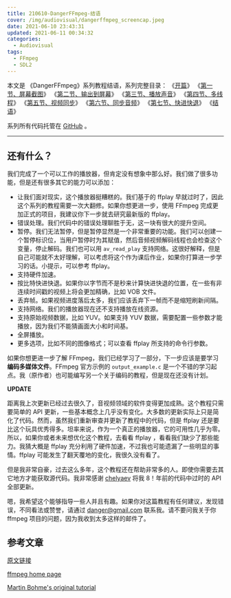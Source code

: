 ```yaml
---
title: 210610-DangerFFmpeg-结语
cover: /img/audiovisual/dangerffmpeg_screencap.jpeg
date: 2021-06-10 23:43:31
updated: 2021-06-11 00:34:32
categories:
  - Audiovisual
tags:
  - FFmpeg
  - SDL2
---
```


本文是 《DangerFFmpeg》系列教程结语，系列完整目录：
《[开篇](/2021/05/14/8cf36b195b05.html)》
《[第一节、屏幕截图](/2021/05/15/1c458d50c524.html)》
《[第二节、输出到屏幕](/2021/05/16/aeb0b6c30d08.html)》
《[第三节、播放声音](/2021/05/20/d4b63d917433.html)》
《[第四节、多线程](/2021/05/22/71765970ad7e.html)》
《[第五节、视频同步](/2021/05/30/088658998748.html)》
《[第六节、同步音频](/2021/06/05/d8b51b0cff00.html)》
《[第七节、快进快退](/2021/06/09/2f01ccb59968.html)》
《[结语](/2021/06/19/7ddfef63d330.html)》

系列所有代码托管在 [GitHub](https://github.com/clsrfish/dangerffmpeg) 。

---

## 还有什么？

我们完成了一个可以工作的播放器，但肯定没有想象中那么好。我们做了很多功能，但是还有很多其它的能力可以添加：

- 让我们面对现实，这个播放器挺糟糕的。我们基于的 ffplay 早就过时了，因此这个系列的教程需要一次大翻修。如果你想更进一步，使用 FFmpeg 完成更加正式的项目，我建议你下一步就去研究最新版的 ffplay。
- 错误处理。我们代码中的错误处理聊胜于无，这一块有很大的提升空间。
- 暂停。我们无法暂停，但是暂停显然是一个非常重要的功能。我们可以创建一个暂停标识位，当用户暂停时为其赋值，然后音频视频解码线程也会检查这个变量，停止解码。我们也可以用 `av_read_play` 支持网络。这很好解释，但是自己可能就不太好理解，可以考虑将这个作为课后作业，如果你打算进一步学习的话。小提示，可以参考 ffplay。
- 支持硬件加速。
- 按比特快进快退。如果你以字节而不是秒来计算快进快退的位置，在一些有非连续时间戳的视频上将会更加精确，比如 VOB 文件。
- 丢弃帧。如果视频进度落后太多，我们应该丢弃下一帧而不是缩短刷新间隔。
- 支持网络。我们的播放器现在还不支持播放在线资源。
- 支持原始视频数据，比如 YUV。如果支持 YUV 数据，需要配置一些参数才能播放，因为我们不能猜画面大小和时间基。
- 全屏播放。
- 更多选项，比如不同的图像格式；可以查看 ffplay 所支持的命令行参数。

如果你想更进一步了解 FFmpeg，我们已经学习了一部分，下一步应该是要学习**编码多媒体文件**。FFmpeg 官方示例的 `output_example.c` 是一个不错的学习起点。我（原作者）也可能编写另一个关于编码的教程，但是现在还没有计划。

**UPDATE**

距离我上次更新已经过去很久了，音视频领域的软件变得更加成熟。这个教程只需要简单的 API 更新，一些基本概念上几乎没有变化。大多数的更新实际上只是简化了代码。然而，虽然我们重新审查并更新了教程中的代码，但是 ffplay 还是要比这个玩具优秀得多。坦率来说，作为一个真正的播放器，它的可用性几乎为零。所以，如果你或者未来想优化这个教程，去看看 ffplay ，看看我们缺少了那些能力。我猜大概是 ffplay 充分利用了硬件加速，不过我也可能遗漏了一些明显的事情。ffplay 可能发生了翻天覆地的变化，我很久没有看了。

但是我非常自豪，过去这么多年，这个教程还在帮助非常多的人。即使你需要去其它地方才能获取源代码。我非常感谢 [chelyaev](https://github.com/chelyaev/ffmpeg-tutorial) 将我 8！年前的代码中过时的 API 全部更新。

嗯，我希望这个能够指导一些人并且有趣。如果你对这篇教程有任何建议，发现错误，不同看法或赞誉，请通过 [danger@gmail.com](mailto:danger@gmail.com) 联系我。请不要问我关于你 ffmpeg 项目的问题，因为我收到太多这样的邮件了。


## 参考文章

[原文链接](http://dranger.com/ffmpeg/end.html)

[ffmpeg home page](https://www.ffmpeg.org)

[Martin Bohme's original tutorial](http://www.inb.uni-luebeck.de/~boehme/using_libavcodec.html)